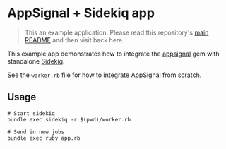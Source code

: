 # AppSignal + Sidekiq app

> This an example application. Please read this repository's [main
  README](../../blob/master/README.md) and then visit back here.

This example app demonstrates how to integrate the [appsignal][appsignal-gem]
gem with standalone [Sidekiq].

See the `worker.rb` file for how to integrate AppSignal from scratch.

## Usage

```
# Start sidekiq
bundle exec sidekiq -r $(pwd)/worker.rb

# Send in new jobs
bundle exec ruby app.rb
```

[appsignal-gem]: https://github.com/appsignal/appsignal-ruby
[Sidekiq]: https://github.com/mperham/sidekiq
